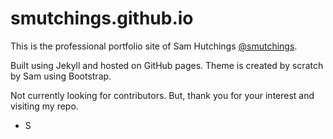 # smutchings.github.io

This is the professional portfolio site of Sam Hutchings [@smutchings](http://www.twitter.com/Smutchings).

Built using Jekyll and hosted on GitHub pages. Theme is created by scratch by Sam using Bootstrap.

Not currently looking for contributors. But, thank you for your interest and visiting my repo.

- S
